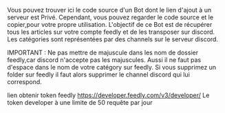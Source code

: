 Vous pouvez trouver ici le code source d'un Bot dont le lien d'ajout à un serveur est Privé.
Cependant, vous pouvez regarder le code source et le copier,pour votre propre utilisation.
L'objectif de ce Bot est de récupérer tous les articles sur votre compte feedly et de les transposer sur discord.
Les catégories sont représentées par des channels sur le serveur discord.

IMPORTANT :
Ne pas mettre de majuscule dans les nom de dossier feedly,car discord n'accepte pas les majuscules.
Aussi il ne faut pas d'espace dans le nom de votre catégory sur feedly.
Si vous supprimez un folder sur feedly il faut alors supprimer le channel discord qui lui correspond.


lien obtenir token feedly https://developer.feedly.com/v3/developer/
Le token developer à une limite de 50 requête par jour 
